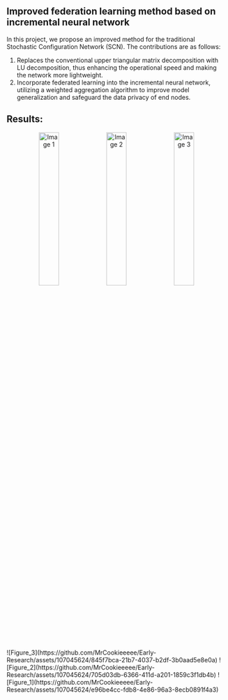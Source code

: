 ## Improved federation learning method based on incremental neural network
In this project, we propose an improved method for the traditional Stochastic Configuration Network (SCN). 
The contributions are as follows:
1. Replaces the conventional upper triangular matrix decomposition with LU decomposition, thus enhancing the operational speed and making the network more lightweight.
2. Incorporate federated learning into the incremental neural network, utilizing a weighted aggregation algorithm to improve model generalization and safeguard the data privacy of end nodes.

## Results:

<p align="center">
  <img src="https://github.com/MrCookieeeee/Early-Research/assets/107045624/e96be4cc-fdb8-4e86-96a3-8ecb0891f4a3" alt="Image 1" width="30%" />
  <img src="https://github.com/MrCookieeeee/Early-Research/assets/107045624/705d03db-6366-411d-a201-1859c3f1db4b" alt="Image 2" width="30%" />
  <img src="https://github.com/MrCookieeeee/Early-Research/assets/107045624/e96be4cc-fdb8-4e86-96a3-8ecb0891f4a3" alt="Image 3" width="30%" />
  
</p>
![Figure_3](https://github.com/MrCookieeeee/Early-Research/assets/107045624/845f7bca-21b7-4037-b2df-3b0aad5e8e0a)
![Figure_2](https://github.com/MrCookieeeee/Early-Research/assets/107045624/705d03db-6366-411d-a201-1859c3f1db4b)
![Figure_1](https://github.com/MrCookieeeee/Early-Research/assets/107045624/e96be4cc-fdb8-4e86-96a3-8ecb0891f4a3)


